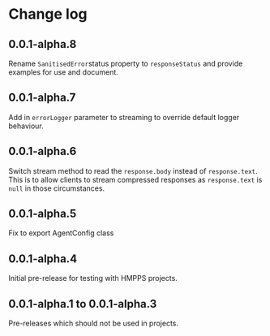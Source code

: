 # Change log

## 0.0.1-alpha.8

Rename `SanitisedError`status property to `responseStatus` and provide examples for use and document.

## 0.0.1-alpha.7

Add in `errorLogger` parameter to streaming to override default logger behaviour.

## 0.0.1-alpha.6

Switch stream method to read the `response.body` instead of `response.text`. This is to allow clients to stream
compressed responses as `response.text` is `null` in those circumstances.

## 0.0.1-alpha.5

Fix to export AgentConfig class

## 0.0.1-alpha.4

Initial pre-release for testing with HMPPS projects.

## 0.0.1-alpha.1 to 0.0.1-alpha.3

Pre-releases which should not be used in projects.
